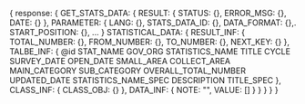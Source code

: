{
  response: {
    GET_STATS_DATA: {
      RESULT: {
        STATUS: {},
        ERROR_MSG: {},
        DATE: {}
      },
      PARAMETER: {
        LANG: {},
        STATS_DATA_ID: {},
        DATA_FORMAT: {},.
        START_POSITION: {},
        ...
      }
      STATISTICAL_DATA: {
        RESULT_INF: {
          TOTAL_NUMBER: {},
          FROM_NUMBER: {},
          TO_NUMBER: {},
          NEXT_KEY: {}
        },
        TALBE_INF: {
          @id
          STAT_NAME
          GOV_ORG
          STATISTICS_NAME
          TITLE
          CYCLE
          SURVEY_DATE
          OPEN_DATE
          SMALL_AREA
          COLLECT_AREA
          MAIN_CATEGORY
          SUB_CATEGORY
          OVERALL_TOTAL_NUMBER
          UPDATED_DATE
          STATISTICS_NAME_SPEC
          DESCRIPTION
          TITLE_SPEC
        },
        CLASS_INF: {
          CLASS_OBJ: {}
        },
        DATA_INF: {
          NOTE: "",
          VALUE: []
        }
      }
    }
  }
}